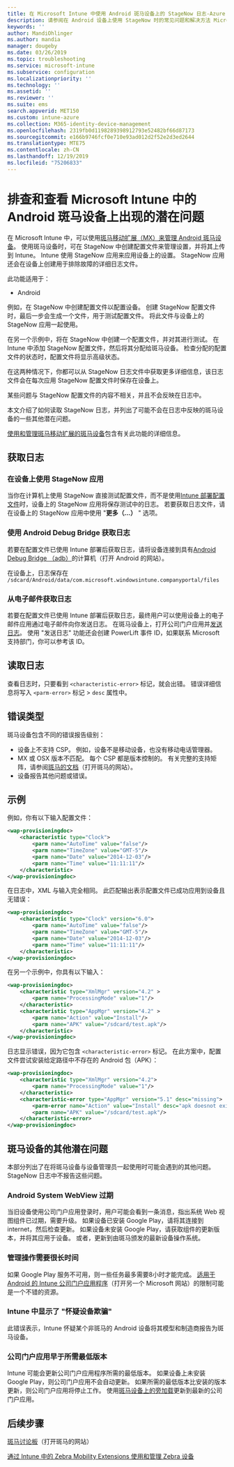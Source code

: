 ```yaml
---
title: 在 Microsoft Intune 中使用 Android 斑马设备上的 StageNow 日志-Azure |Microsoft Docs
description: 请参阅在 Android 设备上使用 StageNow 时的常见问题和解决方法 Microsoft Intune。 还了解如何获取日志，并查看有关如何读取日志以获取成功或错误的示例。
keywords: ''
author: MandiOhlinger
ms.author: mandia
manager: dougeby
ms.date: 03/26/2019
ms.topic: troubleshooting
ms.service: microsoft-intune
ms.subservice: configuration
ms.localizationpriority: ''
ms.technology: ''
ms.assetid: ''
ms.reviewer: ''
ms.suite: ems
search.appverid: MET150
ms.custom: intune-azure
ms.collection: M365-identity-device-management
ms.openlocfilehash: 2319fb0d1198289398912793e52482bf66d87173
ms.sourcegitcommit: e166b9746fcf0e710e93ad012d2f52e2d3ed2644
ms.translationtype: MTE75
ms.contentlocale: zh-CN
ms.lasthandoff: 12/19/2019
ms.locfileid: "75206833"
---
```

# <a name="troubleshoot-and-see-potential-issues-on-android-zebra-devices-in-microsoft-intune"></a>排查和查看 Microsoft Intune 中的 Android 斑马设备上出现的潜在问题



在 Microsoft Intune 中，可以使用[斑马移动扩展（MX）来管理 Android 斑马设备](android-zebra-mx-overview.md)。 使用斑马设备时，可在 StageNow 中创建配置文件来管理设置，并将其上传到 Intune。 Intune 使用 StageNow 应用来应用设备上的设置。 StageNow 应用还会在设备上创建用于排除故障的详细日志文件。

此功能适用于：

- Android

例如，在 StageNow 中创建配置文件以配置设备。 创建 StageNow 配置文件时，最后一步会生成一个文件，用于测试配置文件。 将此文件与设备上的 StageNow 应用一起使用。

在另一个示例中，将在 StageNow 中创建一个配置文件，并对其进行测试。 在 Intune 中添加 StageNow 配置文件，然后将其分配给斑马设备。 检查分配的配置文件的状态时，配置文件将显示高级状态。

在这两种情况下，你都可以从 StageNow 日志文件中获取更多详细信息，该日志文件会在每次应用 StageNow 配置文件时保存在设备上。

某些问题与 StageNow 配置文件的内容不相关，并且不会反映在日志中。

本文介绍了如何读取 StageNow 日志，并列出了可能不会在日志中反映的斑马设备的一些其他潜在问题。

[使用和管理斑马移动扩展的斑马设备](android-zebra-mx-overview.md)包含有关此功能的详细信息。

## <a name="get-the-logs"></a>获取日志

### <a name="use-the-stagenow-app-on-the-device"></a>在设备上使用 StageNow 应用
当你在计算机上使用 StageNow 直接测试配置文件，而不是使用[Intune 部署配置文件](android-zebra-mx-overview.md#step-4-create-a-device-management-profile-in-stagenow)时，设备上的 StageNow 应用将保存测试中的日志。 若要获取日志文件，请在设备上的 StageNow 应用中使用 "**更多（...）** " 选项。

### <a name="get-logs-using-android-debug-bridge"></a>使用 Android Debug Bridge 获取日志
若要在配置文件已使用 Intune 部署后获取日志，请将设备连接到具有[Android Debug Bridge （adb）](https://developer.android.com/studio/command-line/adb)的计算机（打开 Android 的网站）。

在设备上，日志保存在 `/sdcard/Android/data/com.microsoft.windowsintune.companyportal/files`

### <a name="get-logs-from-email"></a>从电子邮件获取日志
若要在配置文件已使用 Intune 部署后获取日志，最终用户可以使用设备上的电子邮件应用通过电子邮件向你发送日志。 在斑马设备上，打开公司门户应用并[发送日志](https://docs.microsoft.com/intune-user-help/send-logs-to-your-it-admin-by-email-android)。 使用 "发送日志" 功能还会创建 PowerLift 事件 ID，如果联系 Microsoft 支持部门，你可以参考该 ID。

## <a name="read-the-logs"></a>读取日志

查看日志时，只要看到 `<characteristic-error>` 标记，就会出错。 错误详细信息将写入 `<parm-error>` 标记 > `desc` 属性中。

## <a name="error-types"></a>错误类型

斑马设备包含不同的错误报告级别：

- 设备上不支持 CSP。 例如，设备不是移动设备，也没有移动电话管理器。
- MX 或 OSX 版本不匹配。 每个 CSP 都是版本控制的。 有关完整的支持矩阵，请参阅[斑马的文档](http://techdocs.zebra.com/mx/)（打开斑马的网站）。
- 设备报告其他问题或错误。

## <a name="examples"></a>示例

例如，你有以下输入配置文件：

```xml
<wap-provisioningdoc>
    <characteristic type="Clock">
        <parm name="AutoTime" value="false"/>
        <parm name="TimeZone" value="GMT-5"/>
        <parm name="Date" value="2014-12-03"/>
        <parm name="Time" value="11:11:11"/>
    </characteristic>
</wap-provisioningdoc>
```

在日志中，XML 与输入完全相同。 此匹配输出表示配置文件已成功应用到设备且无错误：

```xml
<wap-provisioningdoc>
    <characteristic type="Clock" version="6.0">
        <parm name="AutoTime" value="false"/>
        <parm name="TimeZone" value="GMT-5"/>
        <parm name="Date" value="2014-12-03"/>
        <parm name="Time" value="11:11:11"/>
    </characteristic>
</wap-provisioningdoc>
```

在另一个示例中，你具有以下输入：

```xml
<wap-provisioningdoc>
    <characteristic type="XmlMgr" version="4.2" >
        <parm name="ProcessingMode" value="1"/>
    </characteristic>
    <characteristic type="AppMgr" version="4.2" >
        <parm name="Action" value="Install"/>
        <parm name="APK" value="/sdcard/test.apk"/>
    </characteristic>
</wap-provisioningdoc>
```

日志显示错误，因为它包含 `<characteristic-error>` 标记。 在此方案中，配置文件尝试安装给定路径中不存在的 Android 包（APK）：

```xml
<wap-provisioningdoc>
    <characteristic type="XmlMgr" version="4.2">
        <parm name="ProcessingMode" value="1"/>
    </characteristic>
    <characteristic-error type="AppMgr" version="5.1" desc="missing">
        <parm-error name="Action" value="Install" desc="apk doesnot exist in the path"/>
        <parm name="APK" value="/sdcard/test.apk"/>
    </characteristic-error>
</wap-provisioningdoc>
```

## <a name="other-potential-issues-with-zebra-devices"></a>斑马设备的其他潜在问题

本部分列出了在将斑马设备与设备管理员一起使用时可能会遇到的其他问题。 StageNow 日志中不报告这些问题。

### <a name="android-system-webview-is-out-of-date"></a>Android System WebView 过期

当旧设备使用公司门户应用登录时，用户可能会看到一条消息，指出系统 Web 视图组件已过期，需要升级。 如果设备已安装 Google Play，请将其连接到 internet，然后检查更新。 如果设备未安装 Google Play，请获取组件的更新版本，并将其应用于设备。 或者，更新到由斑马颁发的最新设备操作系统。

### <a name="management-actions-take-a-long-time"></a>管理操作需要很长时间

如果 Google Play 服务不可用，则一些任务最多需要8小时才能完成。 [适用于 Android 的 Intune 公司门户应用程序](https://support.microsoft.com/help/3211588/limitations-of-intune-company-portal-app-for-android-in-china)（打开另一个 Microsoft 网站）的限制可能是一个不错的资源。

### <a name="device-spoofing-suspected-shows-in-intune"></a>Intune 中显示了 "怀疑设备欺骗"

此错误表示，Intune 怀疑某个非斑马的 Android 设备将其模型和制造商报告为斑马设备。

### <a name="company-portal-app-is-older-than-minimum-required-version"></a>公司门户应用早于所需最低版本

Intune 可能会更新公司门户应用程序所需的最低版本。 如果设备上未安装 Google Play，则公司门户应用不会自动更新。 如果所需的最低版本比安装的版本更新，则公司门户应用将停止工作。 使用[斑马设备上的旁加载](android-zebra-mx-overview.md#sideload-the-company-portal-app)更新到最新的公司门户应用。

## <a name="next-steps"></a>后续步骤

[斑马讨论板](https://developer.zebra.com/community/home/discussions)（打开斑马的网站）

[通过 Intune 中的 Zebra Mobility Extensions 使用和管理 Zebra 设备](android-zebra-mx-overview.md)
